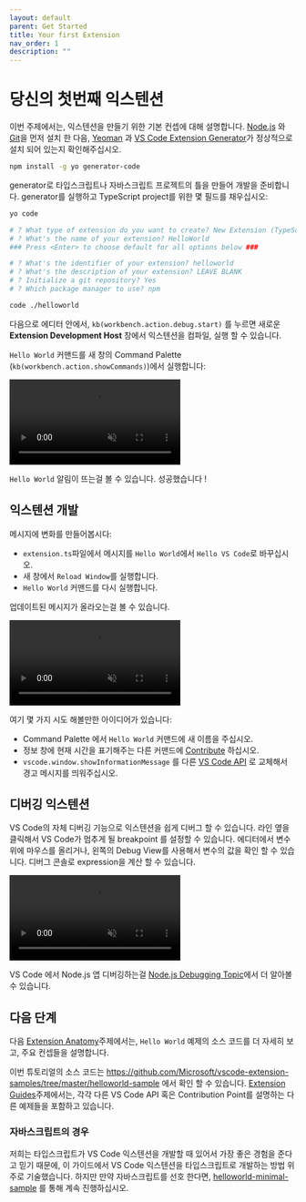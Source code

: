 ```yaml
---
layout: default
parent: Get Started
title: Your first Extension
nav_order: 1
description: ""
---
```


# 당신의 첫번째 익스텐션
<!---
# Your First Extension
-->

이번 주제에서는, 익스텐션을 만들기 위한 기본 컨셉에 대해 설명합니다.
[Node.js](https://nodejs.org/en/) 와 [Git](https://git-scm.com/)을 먼저 설치 한 다음, [Yeoman](http://yeoman.io/) 과 [VS Code Extension Generator](https://www.npmjs.com/package/generator-code)가 정상적으로 설치 되어 있는지 확인해주십시오.

<!---
In this topic, we'll teach you the fundamental concepts for building extensions.
Make sure you have [Node.js](https://nodejs.org/en/) and [Git](https://git-scm.com/) installed,
then install [Yeoman](http://yeoman.io/) and [VS Code Extension Generator](https://www.npmjs.com/package/generator-code) with:)
-->

```bash
npm install -g yo generator-code
```

generator로 타입스크립트나 자바스크립트 프로젝트의 틀을 만들어 개발을 준비합니다.
generator를 실행하고 TypeScript project를 위한 몇 필드를 채우십시오:

<!---
The generator scaffolds a TypeScript or JavaScript project ready for development. Run the generator and fill out a few fields for a TypeScript project:
-->

```bash
yo code

# ? What type of extension do you want to create? New Extension (TypeScript)
# ? What's the name of your extension? HelloWorld
### Press <Enter> to choose default for all options below ###

# ? What's the identifier of your extension? helloworld
# ? What's the description of your extension? LEAVE BLANK
# ? Initialize a git repository? Yes
# ? Which package manager to use? npm

code ./helloworld
```

다음으로 에디터 안에서, `kb(workbench.action.debug.start)` 를 누르면 새로운 **Extension Development Host** 창에서 익스텐션을 컴파일, 실행 할 수 있습니다. 

<!-- 
Then, inside the editor, press `kb(workbench.action.debug.start)`. This will compile and run the extension in a new **Extension Development Host** window.
-->

`Hello World` 커맨드를 새 창의 Command Palette (`kb(workbench.action.showCommands)`)에서 실행합니다:

<!--
Run the `Hello World` command from the Command Palette (`kb(workbench.action.showCommands)`) in the new window:
-->

<video autoplay loop muted playsinline controls title="Launch your first VS Code extension video">
  <source src="/api/get-started/your-first-extension/launch.mp4" type="video/mp4">
</video>

`Hello World` 알림이 뜨는걸 볼 수 있습니다. 성공했습니다 !

<!-- 
You should see the `Hello World` notification showing up. Success!
-->

## 익스텐션 개발

<!--
## Developing the extension
-->

메시지에 변화를 만들어봅시다:

<!-- 
Let's make a change to the message:
-->

- `extension.ts`파일에서 메시지를 `Hello World`에서 `Hello VS Code`로 바꾸십시오.
- 새 창에서 `Reload Window`를 실행합니다.
- `Hello World` 커맨드를 다시 실행합니다.

<!--
- Change the message from `Hello World` to `Hello VS Code` in `extension.ts`
- Run `Reload Window` in the new window
- Run the command `Hello World` again
-->

업데이트된 메시지가 올라오는걸 볼 수 있습니다.

<!--
You should see the updated message showing up.
-->

<video autoplay loop muted playsinline controls title="Reload VS Code extension video">
  <source src="/api/get-started/your-first-extension/reload.mp4" type="video/mp4">
</video>

여기 몇 가지 시도 해볼만한 아이디어가 있습니다:

<!-- 
Here are some ideas for you to try:
-->

- Command Palette 에서 `Hello World` 커맨드에 새 이름을 주십시오.
- 정보 창에 현재 시간을 표기해주는 다른 커맨드에 [Contribute](/api/references/contribution-points) 하십시오.
- `vscode.window.showInformationMessage` 를 다른 [VS Code API](/api/references/vscode-api) 로 교체해서 경고 메시지를 띄워주십시오.

<!--
- Give the `Hello World` command a new name in the Command Palette.
- [Contribute](/api/references/contribution-points) another command that displays current time in an information message.
- Replace the `vscode.window.showInformationMessage` with another [VS Code API](/api/references/vscode-api) call to show a warning message.
-->

## 디버깅 익스텐션
<!--
## Debugging the extension
-->

VS Code의 자체 디버깅 기능으로 익스텐션을 쉽게 디버그 할 수 있습니다. 라인 옆을 클릭해서 VS Code가 멈추게 될 breakpoint 를 설정할 수 있습니다. 에디터에서 변수 위에 마우스를 올리거나, 왼쪽의 Debug View를 사용해서 변수의 값을 확인 할 수 있습니다. 디버그 콘솔로 expression을 계산 할 수 있습니다.

<!--
VS Code's built-in debugging functionality makes it easy to debug extensions. Set a breakpoint by clicking the gutter next to a line, and VS Code will hit the breakpoint. You can hover over variables in the editor or use the Debug View in the left to check a variable's value. The Debug Console allows you to evaluate expressions.
-->

<video autoplay loop muted playsinline controls title="Debug VS Code extension video">
  <source src="/api/get-started/your-first-extension/debug.mp4" type="video/mp4">
</video>

VS Code 에서 Node.js 앱 디버깅하는걸 [Node.js Debugging Topic](/docs/nodejs/nodejs-debugging)에서 더 알아볼 수 있습니다.

<!-- 
You can learn more about debugging Node.js apps in VS Code in the [Node.js Debugging Topic](/docs/nodejs/nodejs-debugging).
-->

## 다음 단계
<!-- 
## Next steps
-->

다음 [Extension Anatomy](/api/get-started/extension-anatomy)주제에서는, `Hello World` 예제의 소스 코드를 더 자세히 보고, 주요 컨셉들을 설명합니다.

<!-- 
In the next topic, [Extension Anatomy](/api/get-started/extension-anatomy), we'll take a closer look at the source code of the `Hello World` sample and explain key concepts.
-->

이번 튜토리얼의 소스 코드는 https://github.com/Microsoft/vscode-extension-samples/tree/master/helloworld-sample 에서 확인 할 수 있습니다.
[Extension Guides](/api/extension-guides/overview)주제에서는, 각각 다른 VS Code API 혹은 Contribution Point를 설명하는 다른 예제들을 포함하고 있습니다.

<!-- 
You can find the source code of this tutorial at: https://github.com/Microsoft/vscode-extension-samples/tree/master/helloworld-sample. The [Extension Guides](/api/extension-guides/overview) topic contains other samples, each illustrating a different VS Code API or Contribution Point.
-->

### 자바스크립트의 경우

<!-- 
### Using JavaScript
-->

저희는 타입스크립트가 VS Code 익스텐션을 개발할 때 있어서 가장 좋은 경험을 준다고 믿기 때문에, 이 가이드에서 VS Code 익스텐션을 타입스크립트로 개발하는 방법 위주로 기술했습니다. 하지만 만약 자바스크립트를 선호 한다면, [helloworld-minimal-sample](https://github.com/Microsoft/vscode-extension-samples/tree/master/helloworld-minimal-sample) 를 통해 계속 진행하십시오.

<!--
In this guide, we mainly describe how to develop VS Code extension with TypeScript because we believe TypeScript offers the best experience for developing VS Code extensions. However, if you prefer JavaScript, you can still follow along using [helloworld-minimal-sample](https://github.com/Microsoft/vscode-extension-samples/tree/master/helloworld-minimal-sample).
-->
